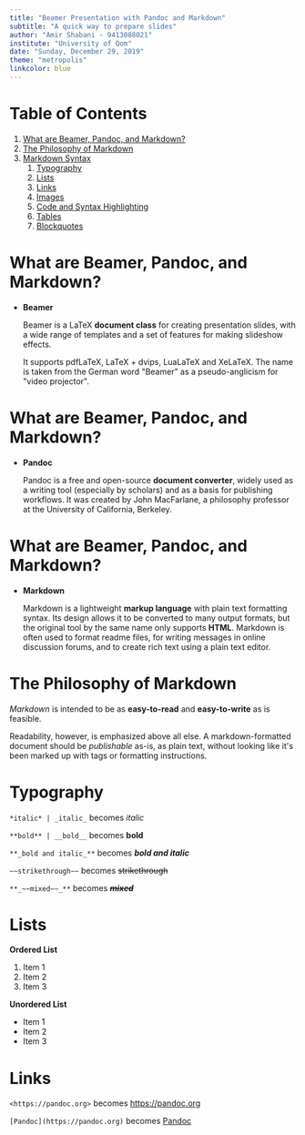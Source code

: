 ```yaml
---
title: "Beamer Presentation with Pandoc and Markdown"
subtitle: "A quick way to prepare slides"
author: "Amir Shabani - 9413088021"
institute: "University of Qom"
date: "Sunday, December 29, 2019"
theme: "metropolis"
linkcolor: blue
---
```


# Table of Contents

1. [What are Beamer, Pandoc, and Markdown?](#what-are-beamer-pandoc-and-markdown)
2. [The Philosophy of Markdown](#the-philosophy-of-markdown)
3. [Markdown Syntax](#markdown-syntax)
	1. [Typography](#typography)
	2. [Lists](#lists)
	3. [Links](#links)
	4. [Images](#images)
	5. [Code and Syntax Highlighting](#code-and-syntax-highlighting)
	6. [Tables](#tables)
	7. [Blockquotes](#blockquotes)

# What are Beamer, Pandoc, and Markdown?
- **Beamer**

	Beamer is a LaTeX **document class** for creating presentation slides, with a wide range of templates and a set of features for making slideshow effects.

	It supports pdfLaTeX, LaTeX + dvips, LuaLaTeX and XeLaTeX. The name is taken from the German word "Beamer" as a pseudo-anglicism for "video projector".

# What are Beamer, Pandoc, and Markdown?
- **Pandoc**

	Pandoc is a free and open-source **document converter**, widely used as a writing tool (especially by scholars) and as a basis for publishing workflows. It was created by John MacFarlane, a philosophy professor at the University of California, Berkeley.

# What are Beamer, Pandoc, and Markdown?
- **Markdown**

	Markdown is a lightweight **markup language** with plain text formatting syntax. Its design allows it to be converted to many output formats, but the original tool by the same name only supports **HTML**. Markdown is often used to format readme files, for writing messages in online discussion forums, and to create rich text using a plain text editor.

# The Philosophy of Markdown

*Markdown* is intended to be as **easy-to-read** and **easy-to-write** as is feasible.

Readability, however, is emphasized above all else. A markdown-formatted document should be *publishable* as-is, as plain text, without looking like it's been marked up with tags or formatting instructions.

# Typography

`*italic* | _italic_` becomes *italic*

`**bold** | __bold__` becomes **bold**

`**_bold and italic_**` becomes **_bold and italic_**

`~~strikethrough~~` becomes ~~strikethrough~~

`**_~~mixed~~_**` becomes **_~~mixed~~_**

# Lists

**Ordered List**

1. Item 1
2. Item 2
3. Item 3

**Unordered List**

- Item 1
- Item 2
- Item 3

# Links

`<https://pandoc.org>` becomes <https://pandoc.org>

`[Pandoc](https://pandoc.org)` becomes [Pandoc](https://pandoc.org)
